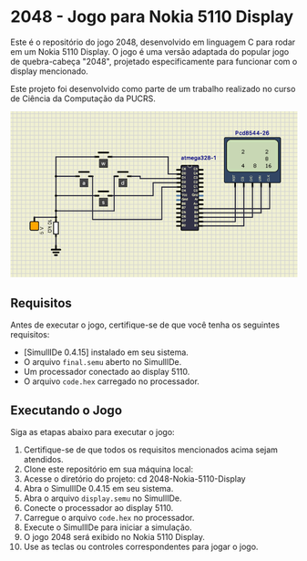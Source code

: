 # 2048 - Jogo para Nokia 5110 Display

Este é o repositório do jogo 2048, desenvolvido em linguagem C para rodar em um Nokia 5110 Display. O jogo é uma versão adaptada do popular jogo de quebra-cabeça "2048", projetado especificamente para funcionar com o display mencionado.

Este projeto foi desenvolvido como parte de um trabalho realizado no curso de Ciência da Computação da PUCRS.

![O Jogo](exemplo.png)


## Requisitos

Antes de executar o jogo, certifique-se de que você tenha os seguintes requisitos:

- [SimullIDe 0.4.15] instalado em seu sistema.
- O arquivo `final.semu` aberto no SimullIDe.
- Um processador conectado ao display 5110.
- O arquivo `code.hex` carregado no processador.

## Executando o Jogo

Siga as etapas abaixo para executar o jogo:

1. Certifique-se de que todos os requisitos mencionados acima sejam atendidos.
2. Clone este repositório em sua máquina local:
3. Acesse o diretório do projeto: cd 2048-Nokia-5110-Display
4. Abra o SimullIDe 0.4.15 em seu sistema.
5. Abra o arquivo `display.semu` no SimullIDe.
6. Conecte o processador ao display 5110.
7. Carregue o arquivo `code.hex` no processador.
8. Execute o SimullIDe para iniciar a simulação.
9. O jogo 2048 será exibido no Nokia 5110 Display.
10. Use as teclas ou controles correspondentes para jogar o jogo.
